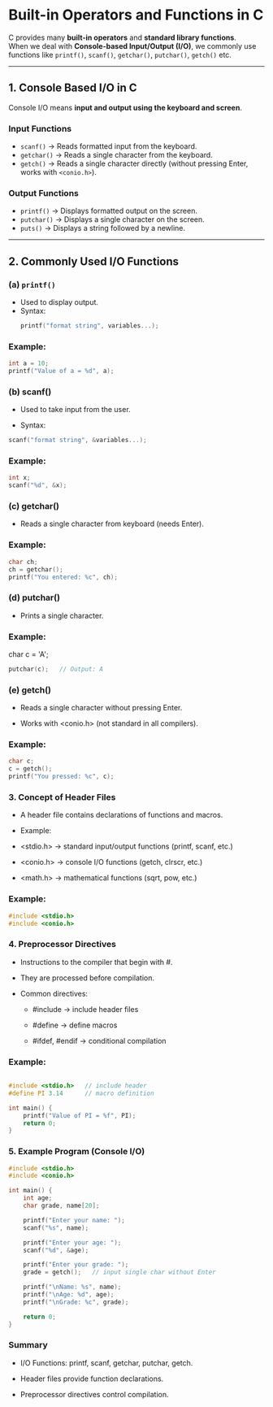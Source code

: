 # Built-in Operators and Functions in C

C provides many **built-in operators** and **standard library functions**.  
When we deal with **Console-based Input/Output (I/O)**, we commonly use functions like `printf()`, `scanf()`, `getchar()`, `putchar()`, `getch()` etc.

---

## 1. Console Based I/O in C

Console I/O means **input and output using the keyboard and screen**.

### Input Functions
- `scanf()` → Reads formatted input from the keyboard.
- `getchar()` → Reads a single character from the keyboard.
- `getch()` → Reads a single character directly (without pressing Enter, works with `<conio.h>`).

### Output Functions
- `printf()` → Displays formatted output on the screen.
- `putchar()` → Displays a single character on the screen.
- `puts()` → Displays a string followed by a newline.

---

## 2. Commonly Used I/O Functions

### (a) `printf()`
- Used to display output.
- Syntax:  
  ```c
  printf("format string", variables...);
  
### Example:
```c
int a = 10;
printf("Value of a = %d", a);
```

### (b) scanf()

- Used to take input from the user.

- Syntax:
```c
scanf("format string", &variables...);
```

### Example:
```c
int x;
scanf("%d", &x);
```
### (c) getchar()

- Reads a single character from keyboard (needs Enter).

### Example:
```c
char ch;
ch = getchar();
printf("You entered: %c", ch);
```

### (d) putchar()

- Prints a single character.

### Example:

char c = 'A';
```c
putchar(c);   // Output: A
```
### (e) getch()


- Reads a single character without pressing Enter.

- Works with <conio.h> (not standard in all compilers).

### Example:
```c
char c;
c = getch();
printf("You pressed: %c", c);
```

### 3. Concept of Header Files

- A header file contains declarations of functions and macros.

- Example:


- <stdio.h> → standard input/output functions (printf, scanf, etc.)

- <conio.h> → console I/O functions (getch, clrscr, etc.)

- <math.h> → mathematical functions (sqrt, pow, etc.)

### Example:
```c
#include <stdio.h>
#include <conio.h>
```

### 4. Preprocessor Directives

- Instructions to the compiler that begin with #.

- They are processed before compilation.

- Common directives:

  -  #include → include header files

  - #define → define macros

  - #ifdef, #endif → conditional compilation

### Example:
```c

#include <stdio.h>   // include header
#define PI 3.14      // macro definition

int main() {
    printf("Value of PI = %f", PI);
    return 0;
}
```

### 5. Example Program (Console I/O)
```c
#include <stdio.h>
#include <conio.h>

int main() {
    int age;
    char grade, name[20];

    printf("Enter your name: ");
    scanf("%s", name);

    printf("Enter your age: ");
    scanf("%d", &age);

    printf("Enter your grade: ");
    grade = getch();   // input single char without Enter

    printf("\nName: %s", name);
    printf("\nAge: %d", age);
    printf("\nGrade: %c", grade);

    return 0;
}

```

### Summary

- I/O Functions: printf, scanf, getchar, putchar, getch.

- Header files provide function declarations.

- Preprocessor directives control compilation.